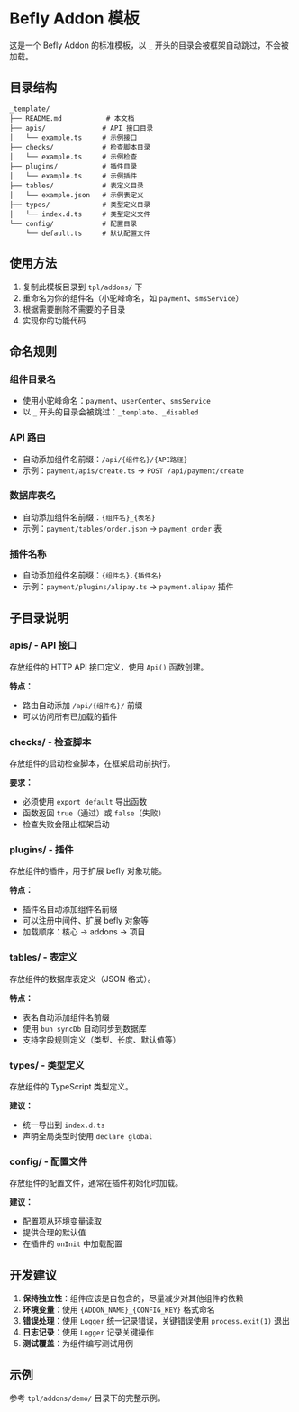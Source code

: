 # Befly Addon 模板

这是一个 Befly Addon 的标准模板，以 `_` 开头的目录会被框架自动跳过，不会被加载。

## 目录结构

```
_template/
├── README.md           # 本文档
├── apis/              # API 接口目录
│   └── example.ts     # 示例接口
├── checks/            # 检查脚本目录
│   └── example.ts     # 示例检查
├── plugins/           # 插件目录
│   └── example.ts     # 示例插件
├── tables/            # 表定义目录
│   └── example.json   # 示例表定义
├── types/             # 类型定义目录
│   └── index.d.ts     # 类型定义文件
└── config/            # 配置目录
    └── default.ts     # 默认配置文件
```

## 使用方法

1. 复制此模板目录到 `tpl/addons/` 下
2. 重命名为你的组件名（小驼峰命名，如 `payment`、`smsService`）
3. 根据需要删除不需要的子目录
4. 实现你的功能代码

## 命名规则

### 组件目录名

- 使用小驼峰命名：`payment`、`userCenter`、`smsService`
- 以 `_` 开头的目录会被跳过：`_template`、`_disabled`

### API 路由

- 自动添加组件名前缀：`/api/{组件名}/{API路径}`
- 示例：`payment/apis/create.ts` → `POST /api/payment/create`

### 数据库表名

- 自动添加组件名前缀：`{组件名}_{表名}`
- 示例：`payment/tables/order.json` → `payment_order` 表

### 插件名称

- 自动添加组件名前缀：`{组件名}.{插件名}`
- 示例：`payment/plugins/alipay.ts` → `payment.alipay` 插件

## 子目录说明

### apis/ - API 接口

存放组件的 HTTP API 接口定义，使用 `Api()` 函数创建。

**特点：**

- 路由自动添加 `/api/{组件名}/` 前缀
- 可以访问所有已加载的插件

### checks/ - 检查脚本

存放组件的启动检查脚本，在框架启动前执行。

**要求：**

- 必须使用 `export default` 导出函数
- 函数返回 `true`（通过）或 `false`（失败）
- 检查失败会阻止框架启动

### plugins/ - 插件

存放组件的插件，用于扩展 befly 对象功能。

**特点：**

- 插件名自动添加组件名前缀
- 可以注册中间件、扩展 befly 对象等
- 加载顺序：核心 → addons → 项目

### tables/ - 表定义

存放组件的数据库表定义（JSON 格式）。

**特点：**

- 表名自动添加组件名前缀
- 使用 `bun syncDb` 自动同步到数据库
- 支持字段规则定义（类型、长度、默认值等）

### types/ - 类型定义

存放组件的 TypeScript 类型定义。

**建议：**

- 统一导出到 `index.d.ts`
- 声明全局类型时使用 `declare global`

### config/ - 配置文件

存放组件的配置文件，通常在插件初始化时加载。

**建议：**

- 配置项从环境变量读取
- 提供合理的默认值
- 在插件的 `onInit` 中加载配置

## 开发建议

1. **保持独立性**：组件应该是自包含的，尽量减少对其他组件的依赖
2. **环境变量**：使用 `{ADDON_NAME}_{CONFIG_KEY}` 格式命名
3. **错误处理**：使用 `Logger` 统一记录错误，关键错误使用 `process.exit(1)` 退出
4. **日志记录**：使用 `Logger` 记录关键操作
5. **测试覆盖**：为组件编写测试用例

## 示例

参考 `tpl/addons/demo/` 目录下的完整示例。
